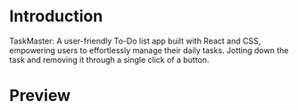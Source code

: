 # Introduction

TaskMaster: A user-friendly To-Do list app built with React and CSS, empowering users to effortlessly manage their daily tasks.
Jotting down the task and removing it through a single click of a button.

# Preview

